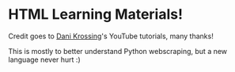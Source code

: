 # HTML Learning Materials!

Credit goes to [Dani Krossing](https://www.youtube.com/channel/UCzyuZJ8zZ-Lhfnz41DG5qLw)'s YouTube tutorials, many thanks!

This is mostly to better understand Python webscraping, but a new language never hurt :)
